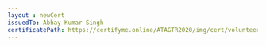 ```yaml
--- 
layout : newCert 
issuedTo: Abhay Kumar Singh
certificatePath: https://certifyme.online/ATAGTR2020/img/cert/volunteer/AbhayKumarSingh_3d8b9.png
--- 
```

